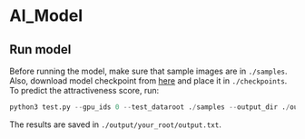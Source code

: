 # AI_Model
## Run model

Before running the model, make sure that sample images are in `./samples`. Also, download model checkpoint from [here](https://drive.google.com/file/d/1tm6HcMsWaTM-naqQDJeTpNXckgXS0UrL/view?usp=sharing) and place it in `./checkpoints`. To predict the attractiveness score, run:

```python
python3 test.py --gpu_ids 0 --test_dataroot ./samples --output_dir ./output/your_root --ckpt ./checkpoint/8000.pth
```

The results are saved in `./output/your_root/output.txt`.
